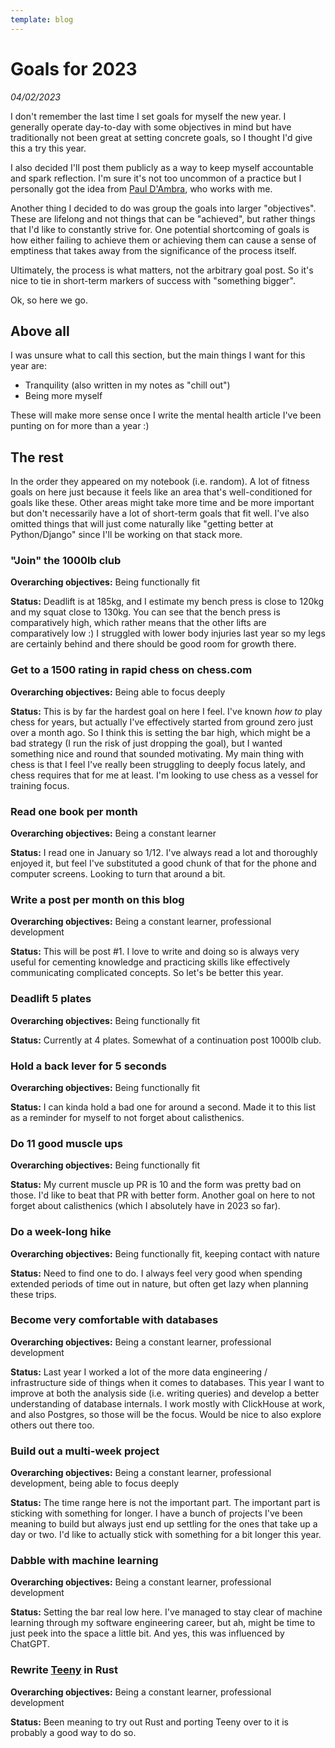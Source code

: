 ```yaml
---
template: blog
---
```

# Goals for 2023

_04/02/2023_

I don't remember the last time I set goals for myself the new year. I generally operate day-to-day with some objectives in mind but have traditionally not been great at setting concrete goals, so I thought I'd give this a try this year.

I also decided I'll post them publicly as a way to keep myself accountable and spark reflection. I'm sure it's not too uncommon of a practice but I personally got the idea from [Paul D'Ambra](https://pauldambra.dev/2023/01/year-notes.html), who works with me.

Another thing I decided to do was group the goals into larger "objectives". These are lifelong and not things that can be "achieved", but rather things that I'd like to constantly strive for. One potential shortcoming of goals is how either failing to achieve them or achieving them can cause a sense of emptiness that takes away from the significance of the process itself. 

Ultimately, the process is what matters, not the arbitrary goal post. So it's nice to tie in short-term markers of success with "something bigger".

Ok, so here we go.

## Above all

I was unsure what to call this section, but the main things I want for this year are:

- Tranquility (also written in my notes as "chill out")
- Being more myself

These will make more sense once I write the mental health article I've been punting on for more than a year :)

## The rest

In the order they appeared on my notebook (i.e. random). A lot of fitness goals on here just because it feels like an area that's well-conditioned for goals like these. Other areas might take more time and be more important but don't necessarily have a lot of short-term goals that fit well. I've also omitted things that will just come naturally like "getting better at Python/Django" since I'll be working on that stack more.

### "Join" the 1000lb club

**Overarching objectives:** Being functionally fit

**Status:** Deadlift is at 185kg, and I estimate my bench press is close to 120kg and my squat close to 130kg. You can see that the bench press is comparatively high, which rather means that the other lifts are comparatively low :) I struggled with lower body injuries last year so my legs are certainly behind and there should be good room for growth there.

### Get to a 1500 rating in rapid chess on chess.com

**Overarching objectives:** Being able to focus deeply

**Status:** This is by far the hardest goal on here I feel. I've known *how to* play chess for years, but actually I've effectively started from ground zero just over a month ago. So I think this is setting the bar high, which might be a bad strategy (I run the risk of just dropping the goal), but I wanted something nice and round that sounded motivating. My main thing with chess is that I feel I've really been struggling to deeply focus lately, and chess requires that for me at least. I'm looking to use chess as a vessel for training focus.

### Read one book per month

**Overarching objectives:** Being a constant learner

**Status:** I read one in January so 1/12. I've always read a lot and thoroughly enjoyed it, but feel I've substituted a good chunk of that for the phone and computer screens. Looking to turn that around a bit.

### Write a post per month on this blog

**Overarching objectives:** Being a constant learner, professional development

**Status:** This will be post #1. I love to write and doing so is always very useful for cementing knowledge and practicing skills like effectively communicating complicated concepts. So let's be better this year.

### Deadlift 5 plates

**Overarching objectives:** Being functionally fit

**Status:** Currently at 4 plates. Somewhat of a continuation post 1000lb club. 

### Hold a back lever for 5 seconds

**Overarching objectives:** Being functionally fit

**Status:** I can kinda hold a bad one for around a second. Made it to this list as a reminder for myself to not forget about calisthenics.

### Do 11 good muscle ups

**Overarching objectives:** Being functionally fit

**Status:** My current muscle up PR is 10 and the form was pretty bad on those. I'd like to beat that PR with better form. Another goal on here to not forget about calisthenics (which I absolutely have in 2023 so far).

### Do a week-long hike

**Overarching objectives:** Being functionally fit, keeping contact with nature

**Status:** Need to find one to do. I always feel very good when spending extended periods of time out in nature, but often get lazy when planning these trips. 

### Become very comfortable with databases

**Overarching objectives:** Being a constant learner, professional development

**Status:** Last year I worked a lot of the more data engineering / infrastructure side of things when it comes to databases. This year I want to improve at both the analysis side (i.e. writing queries) and develop a better understanding of database internals. I work mostly with ClickHouse at work, and also Postgres, so those will be the focus. Would be nice to also explore others out there too.

### Build out a multi-week project

**Overarching objectives:** Being a constant learner, professional development, being able to focus deeply

**Status:** The time range here is not the important part. The important part is sticking with something for longer. I have a bunch of projects I've been meaning to build but always just end up settling for the ones that take up a day or two. I'd like to actually stick with something for a bit longer this year.

### Dabble with machine learning

**Overarching objectives:** Being a constant learner, professional development

**Status:** Setting the bar real low here. I've managed to stay clear of machine learning through my software engineering career, but ah, might be time to just peek into the space a little bit. And yes, this was influenced by ChatGPT.

### Rewrite [Teeny](/blog/teeny) in Rust

**Overarching objectives:** Being a constant learner, professional development

**Status:** Been meaning to try out Rust and porting Teeny over to it is probably a good way to do so.